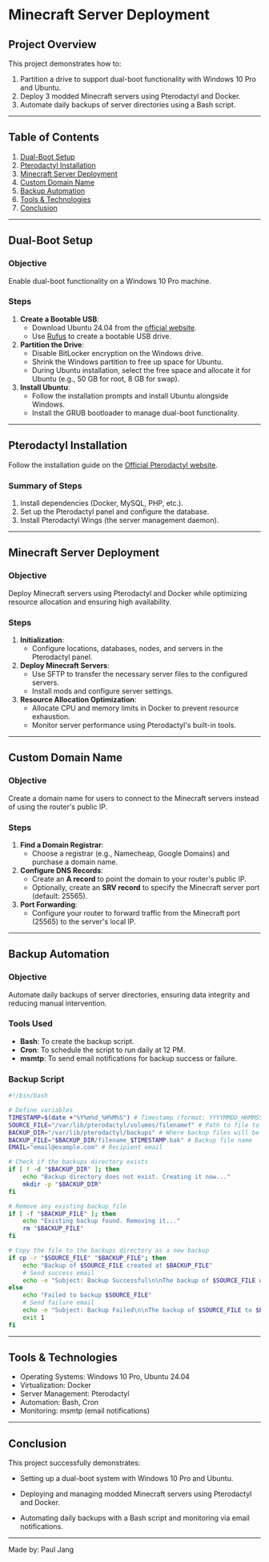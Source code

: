 # Minecraft Server Deployment

## Project Overview
This project demonstrates how to:
1. Partition a drive to support dual-boot functionality with Windows 10 Pro and Ubuntu.
2. Deploy 3 modded Minecraft servers using Pterodactyl and Docker.
3. Automate daily backups of server directories using a Bash script.

---

## Table of Contents
1. [Dual-Boot Setup](#dual-boot-setup)
2. [Pterodactyl Installation](#pterodactyl-installation)
3. [Minecraft Server Deployment](#minecraft-server-deployment)
4. [Custom Domain Name](#custom-domain-name)
5. [Backup Automation](#backup-automation)
6. [Tools & Technologies](#tools--technologies)
7. [Conclusion](#conclusion)

---

## Dual-Boot Setup
### Objective
Enable dual-boot functionality on a Windows 10 Pro machine.

### Steps
1. **Create a Bootable USB**:
   - Download Ubuntu 24.04 from the [official website](https://ubuntu.com/download).
   - Use [Rufus](https://rufus.ie/) to create a bootable USB drive.
2. **Partition the Drive**:
   - Disable BitLocker encryption on the Windows drive.
   - Shrink the Windows partition to free up space for Ubuntu.
   - During Ubuntu installation, select the free space and allocate it for Ubuntu (e.g., 50 GB for root, 8 GB for swap).
3. **Install Ubuntu**:
   - Follow the installation prompts and install Ubuntu alongside Windows.
   - Install the GRUB bootloader to manage dual-boot functionality.

---

## Pterodactyl Installation
Follow the installation guide on the [Official Pterodactyl website](https://pterodactyl.io/wings/1.0/installing.html).

### Summary of Steps
1. Install dependencies (Docker, MySQL, PHP, etc.).
2. Set up the Pterodactyl panel and configure the database.
3. Install Pterodactyl Wings (the server management daemon).

---

## Minecraft Server Deployment
### Objective
Deploy Minecraft servers using Pterodactyl and Docker while optimizing resource allocation and ensuring high availability.

### Steps
1. **Initialization**:
   - Configure locations, databases, nodes, and servers in the Pterodactyl panel.
2. **Deploy Minecraft Servers**:
   - Use SFTP to transfer the necessary server files to the configured servers.
   - Install mods and configure server settings.
3. **Resource Allocation Optimization**:
   - Allocate CPU and memory limits in Docker to prevent resource exhaustion.
   - Monitor server performance using Pterodactyl's built-in tools.

---

## Custom Domain Name
### Objective
Create a domain name for users to connect to the Minecraft servers instead of using the router's public IP.

### Steps
1. **Find a Domain Registrar**:
   - Choose a registrar (e.g., Namecheap, Google Domains) and purchase a domain name.
2. **Configure DNS Records**:
   - Create an **A record** to point the domain to your router's public IP.
   - Optionally, create an **SRV record** to specify the Minecraft server port (default: 25565).
3. **Port Forwarding**:
   - Configure your router to forward traffic from the Minecraft port (25565) to the server's local IP.

---

## Backup Automation
### Objective
Automate daily backups of server directories, ensuring data integrity and reducing manual intervention.

### Tools Used
- **Bash**: To create the backup script.
- **Cron**: To schedule the script to run daily at 12 PM.
- **msmtp**: To send email notifications for backup success or failure.

### Backup Script
```bash
#!/bin/bash

# Define variables
TIMESTAMP=$(date +"%Y%m%d_%H%M%S") # Timestamp (format: YYYYMMDD_HHMMSS)
SOURCE_FILE="/var/lib/pterodactyl/volumes/filenamef" # Path to file to be backed up
BACKUP_DIR="/var/lib/pterodactyl/backups" # Where backup files will be stored
BACKUP_FILE="$BACKUP_DIR/filename_$TIMESTAMP.bak" # Backup file name
EMAIL="email@example.com" # Recipient email

# Check if the backups directory exists
if [ ! -d "$BACKUP_DIR" ]; then
    echo "Backup directory does not exist. Creating it now..."
    mkdir -p "$BACKUP_DIR"
fi

# Remove any existing backup file
if [ -f "$BACKUP_FILE" ]; then
    echo "Existing backup found. Removing it..."
    rm "$BACKUP_FILE"
fi

# Copy the file to the backups directory as a new backup
if cp -r "$SOURCE_FILE" "$BACKUP_FILE"; then
    echo "Backup of $SOURCE_FILE created at $BACKUP_FILE"
    # Send success email
    echo -e "Subject: Backup Successful\n\nThe backup of $SOURCE_FILE was successfully created at $BACKUP_FILE." | msmtp "$EMAIL"
else
    echo "Failed to backup $SOURCE_FILE"
    # Send failure email
    echo -e "Subject: Backup Failed\n\nThe backup of $SOURCE_FILE to $BACKUP_FILE failed." | msmtp "$EMAIL"
    exit 1
fi
```

---

## Tools & Technologies
- Operating Systems: Windows 10 Pro, Ubuntu 24.04
- Virtualization: Docker
- Server Management: Pterodactyl
- Automation: Bash, Cron
- Monitoring: msmtp (email notifications)

---

## Conclusion
This project successfully demonstrates:

- Setting up a dual-boot system with Windows 10 Pro and Ubuntu.

- Deploying and managing modded Minecraft servers using Pterodactyl and Docker.

- Automating daily backups with a Bash script and monitoring via email notifications.

---

Made by: Paul Jang
